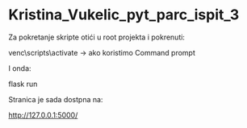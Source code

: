 # Kristina_Vukelic_pyt_parc_ispit_3

Za pokretanje skripte otići u root projekta i pokrenuti:

venc\scripts\activate -> ako koristimo Command prompt

I onda:

flask run

Stranica je sada dostpna na:

http://127.0.0.1:5000/
